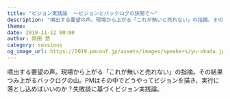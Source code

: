 ```yaml
---
title: "ビジョン実践論  〜ビジョンとバックログの狭間で〜"
description: "噴出する要望の声。現場から上がる「これが無いと売れない」の指摘。その結果つみ上がるバックログの山。PMはその中でどうやってビジョンを描き、実行に落とし込めばいいのか？失敗談に基づくビジョン実践論。"
theme: 
date: 2019-11-12 00:00
author: 岡田 悠
category: sessions
og_image_url: https://2019.pmconf.jp/assets/images/speakers/yu-okada.jpg
---
```


噴出する要望の声。現場から上がる「これが無いと売れない」の指摘。その結果つみ上がるバックログの山。PMはその中でどうやってビジョンを描き、実行に落とし込めばいいのか？失敗談に基づくビジョン実践論。